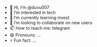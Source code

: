 - 👋 Hi, I’m @duvu007
- 👀 I’m interested in tech
- 🌱 I’m currently learning invest
- 💞️ I’m looking to collaborate on new users
- 📫 How to reach me: telegram
- 😄 Pronouns: ...
- ⚡ Fun fact: ...

<!---
duvu007/duvu007 is a ✨ special ✨ repository because its `README.md` (this file) appears on your GitHub profile.
You can click the Preview link to take a look at your changes.
--->
